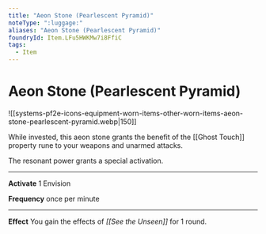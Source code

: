 ```yaml
---
title: "Aeon Stone (Pearlescent Pyramid)"
noteType: ":luggage:"
aliases: "Aeon Stone (Pearlescent Pyramid)"
foundryId: Item.LFu5HWKMw7i8FfiC
tags:
  - Item
---
```


# Aeon Stone (Pearlescent Pyramid)
![[systems-pf2e-icons-equipment-worn-items-other-worn-items-aeon-stone-pearlescent-pyramid.webp|150]]

While invested, this aeon stone grants the benefit of the [[Ghost Touch]] property rune to your weapons and unarmed attacks.

The resonant power grants a special activation.

* * *

**Activate** 1 Envision

**Frequency** once per minute

* * *

**Effect** You gain the effects of _[[See the Unseen]]_ for 1 round.
